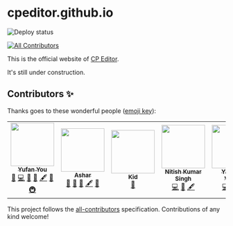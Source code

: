 # cpeditor.github.io

![Deploy status](https://github.com/cpeditor/cpeditor.github.io/workflows/Deploy/badge.svg?branch=hugo)

<!-- ALL-CONTRIBUTORS-BADGE:START - Do not remove or modify this section -->
[![All Contributors](https://img.shields.io/badge/all_contributors-5-orange.svg)](#contributors-sparkles)
<!-- ALL-CONTRIBUTORS-BADGE:END -->

This is the official website of [CP Editor](https://github.com/cpeditor/cpeditor).

It's still under construction.

## Contributors :sparkles:

Thanks goes to these wonderful people ([emoji key](https://allcontributors.org/docs/en/emoji-key)):

<!-- ALL-CONTRIBUTORS-LIST:START - Do not remove or modify this section -->
<!-- prettier-ignore-start -->
<!-- markdownlint-disable -->
<table>
  <tr>
    <td align="center">
      <a href="https://github.com/ouuan"><img src="https://avatars2.githubusercontent.com/u/30581822?v=4" width="100px;" alt=""/></a><br /><a href="https://ouuan.github.io"><sub><b>Yufan You</b></sub></a><br /><a href="#maintenance-ouuan" title="Maintenance">🚧</a> <a href="https://github.com/cpeditor/cpeditor.github.io/commits?author=ouuan" title="Code">💻</a> <a href="https://github.com/cpeditor/cpeditor.github.io/commits?author=ouuan" title="Documentation">📖</a> <a href="#design-ouuan" title="Design">🎨</a> <a href="#content-ouuan" title="Content">🖋</a> <a href="https://github.com/cpeditor/cpeditor.github.io/pulls?q=is%3Apr+reviewed-by%3Aouuan" title="Reviewed Pull Requests">👀</a> <a href="#infra-ouuan" title="Infrastructure (Hosting, Build-Tools, etc)">🚇</a>
    </td>
    <td align="center">
      <a href="https://github.com/coder3101"><img src="https://avatars2.githubusercontent.com/u/22212259?v=4" width="100px;" alt=""/></a><br /><a href="https://github.com/coder3101"><sub><b>Ashar</b></sub></a><br /><a href="#maintenance-coder3101" title="Maintenance">🚧</a> <a href="https://github.com/cpeditor/cpeditor.github.io/commits?author=coder3101" title="Documentation">📖</a> <a href="#design-coder3101" title="Design">🎨</a> <a href="#content-coder3101" title="Content">🖋</a> <a href="https://github.com/cpeditor/cpeditor.github.io/pulls?q=is%3Apr+reviewed-by%3Acoder3101" title="Reviewed Pull Requests">👀</a>
    </td>
    <td align="center">
      <a href="https://github.com/kidonng"><img src="https://avatars3.githubusercontent.com/u/44045911?v=4" width="100px;" alt=""/></a><br /><a href="https://xuann.wang"><sub><b>Kid</b></sub></a><br /><a href="https://github.com/cpeditor/cpeditor.github.io/commits?author=kidonng" title="Documentation">📖</a>
    </td>
    <td align="center">
      <a href="https://github.com/nitishk72"><img src="https://avatars2.githubusercontent.com/u/15886737?v=4" width="100px;" alt=""/></a><br /><a href="https://www.youtube.com/c/NitishKumarSingh"><sub><b>Nitish Kumar Singh</b></sub></a><br /><a href="https://github.com/cpeditor/cpeditor.github.io/commits?author=nitishk72" title="Code">💻</a> <a href="#design-nitishk72" title="Design">🎨</a> <a href="#content-nitishk72" title="Content">🖋</a>
    </td>
    <td align="center">
      <a href="https://github.com/yatharth1706"><img src="https://avatars2.githubusercontent.com/u/32243289?v=4" width="100px;" alt=""/></a><br /><a href="https://yatharth1706.github.io/"><sub><b>Yatharth Verma</b></sub></a><br /><a href="https://github.com/cpeditor/cpeditor.github.io/commits?author=yatharth1706" title="Code">💻</a> <a href="#design-yatharth1706" title="Design">🎨</a> <a href="#content-yatharth1706" title="Content">🖋</a>
    </td>
  </tr>
</table>

<!-- markdownlint-enable -->
<!-- prettier-ignore-end -->
<!-- ALL-CONTRIBUTORS-LIST:END -->

This project follows the [all-contributors](https://github.com/all-contributors/all-contributors) specification. Contributions of any kind welcome!
